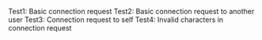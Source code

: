 Test1: Basic connection request
Test2: Basic connection request to another user
Test3: Connection request to self
Test4: Invalid characters in connection request